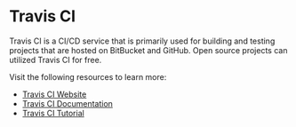 # Travis CI

Travis CI is a CI/CD service that is primarily used for building and testing projects that are hosted on BitBucket and GitHub. Open source projects can utilized Travis CI for free.

Visit the following resources to learn more:

- [Travis CI Website](https://www.travis-ci.com/)
- [Travis CI Documentation](https://docs.travis-ci.com/)
- [Travis CI Tutorial](https://docs.travis-ci.com/user/tutorial/)

